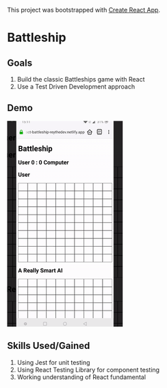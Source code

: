 This project was bootstrapped with [Create React App](https://github.com/facebook/create-react-app).

# Battleship

## Goals
1. Build the classic Battleships game with React
2. Use a Test Driven Development approach

## Demo
![Battleship Demo](demo/battleship-demo.gif)

## Skills Used/Gained
1. Using Jest for unit testing 
2. Using React Testing Library for component testing
3. Working understanding of React fundamental
